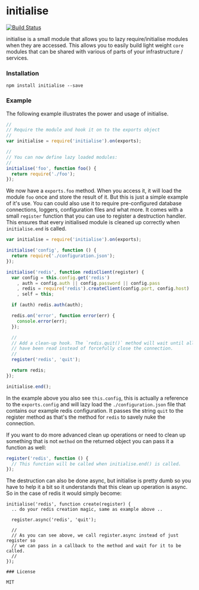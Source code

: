 # initialise

[![Build Status](https://travis-ci.org/observing/initialise.png)](https://travis-ci.org/observing/initialise)

initialise is a small module that allows you to lazy require/initialise modules
when they are accessed. This allows you to easily build light weight `core`
modules that can be shared with various of parts of your infrastructure
/ services.

### Installation

```
npm install initialise --save
```

### Example

The following example illustrates the power and usage of initialise.

```js
//
// Require the module and hook it on to the exports object
//
var initialise = require('initialise').on(exports);

//
// You can now define lazy loaded modules:
//
initialise('foo', function foo() {
  return require('./foo');
});
```

We now have a `exports.foo` method. When you access it, it will load the module
`foo` once and store the result of it. But this is just a simple example of it's
use. You can could also use it to require pre-configured database connections,
loggers, configuration files and what more. It comes with a small `register`
function that you can use to register a destruction handler. This ensures that
every initialised module is cleaned up correctly when `initialise.end` is
called.

```js
var initialise = require('initialise').on(exports);

initialise('config', function () {
  return require('./configuration.json');
});

initialise('redis', function redisClient(register) {
  var config = this.config.get('redis')
    , auth = config.auth || config.password || config.pass
    , redis = require('redis').createClient(config.port, config.host)
    , self = this;

  if (auth) redis.auth(auth);

  redis.on('error', function error(err) {
    console.error(err);
  });

  //
  // Add a clean-up hook. The `redis.quit()` method will wait until all replies
  // have been read instead of forcefully close the connection.
  //
  register('redis', 'quit');

  return redis;
});
```

```js
initialise.end();
```

In the example above you also see `this.config`, this is actually a reference to
the `exports.config` and will lazy load the `./configuration.json` file that
contains our example redis configuration. It passes the string `quit` to the
register method as that's the method for `redis` to savely nuke the connection.

If you want to do more advanced clean up operations or need to clean up
something that is not `method` on the returned object you can pass it
a function as well:

```js
register('redis', function () {
  // This function will be called when initialise.end() is called.
});
```

The destruction can also be done async, but initialise is pretty dumb so you
have to help it a bit so it understands that this clean up operation is async.
So in the case of redis it would simply become:

```
initialise('redis', function create(register) {
  .. do your redis creation magic, same as example above ..

  register.async('redis', 'quit');

  //
  // As you can see above, we call register.async instead of just register so
  // we can pass in a callback to the method and wait for it to be called.
  //
});

### License

MIT
